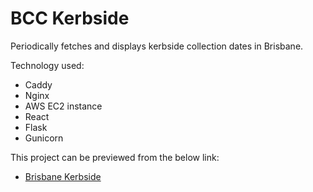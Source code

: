 # BCC Kerbside

Periodically fetches and displays kerbside collection dates in Brisbane.

Technology used:

- Caddy
- Nginx
- AWS EC2 instance
- React
- Flask
- Gunicorn

This project can be previewed from the below link:

- [Brisbane Kerbside](https://brisbanekerbside.com/)

